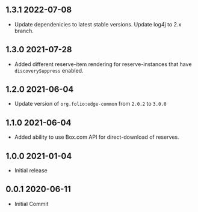 ## 1.3.1 2022-07-08
* Update dependenicies to latest stable versions. Update log4j to 2.x branch.

## 1.3.0 2021-07-28
* Added different reserve-item rendering for reserve-instances that have `discoverySuppress` enabled.

## 1.2.0 2021-06-04
* Update version of `org.folio:edge-common` from `2.0.2` to `3.0.0`

## 1.1.0 2021-06-04
* Added ability to use Box.com API for direct-download of reserves.

## 1.0.0 2021-01-04
* Initial release

## 0.0.1 2020-06-11
 * Initial Commit
